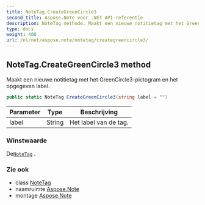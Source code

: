 ```yaml
---
title: NoteTag.CreateGreenCircle3
second_title: Aspose.Note voor .NET API-referentie
description: NoteTag methode. Maakt een nieuwe notitietag met het GreenCircle3pictogram en het opgegeven label.
type: docs
weight: 400
url: /nl/net/aspose.note/notetag/creategreencircle3/
---
```

## NoteTag.CreateGreenCircle3 method

Maakt een nieuwe notitietag met het GreenCircle3-pictogram en het opgegeven label.

```csharp
public static NoteTag CreateGreenCircle3(string label = "")
```

| Parameter | Type | Beschrijving |
| --- | --- | --- |
| label | String | Het label van de tag. |

### Winstwaarde

De[`NoteTag`](../) .

### Zie ook

* class [NoteTag](../)
* naamruimte [Aspose.Note](../../notetag/)
* montage [Aspose.Note](../../../)


